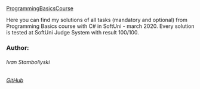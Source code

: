 <!DOCTYPE html>
<html>
<body>

<h1></h1>

<p><a href="https://softuni.bg/trainings/2808/programming-basics-with-c-sharp-march-2020">ProgrammingBasicsCourse</a></p>

</body>
</html>


Here you can find my solutions of all tasks (mandatory and optional) from Programming Basics course with C# in SoftUni - march 2020. Every solution is tested at SoftUni Judge System with result 100/100.

### Author:
###### Ivan Stamboliyski

###### [GitHub](https://github.com/ivanstamboliyski)
